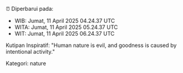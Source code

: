 ⏰ Diperbarui pada:
- WIB: Jumat, 11 April 2025 04.24.37 UTC
- WITA: Jumat, 11 April 2025 05.24.37 UTC
- WIT: Jumat, 11 April 2025 06.24.37 UTC

Kutipan Inspiratif:
"Human nature is evil, and goodness is caused by intentional activity."


Kategori: nature

